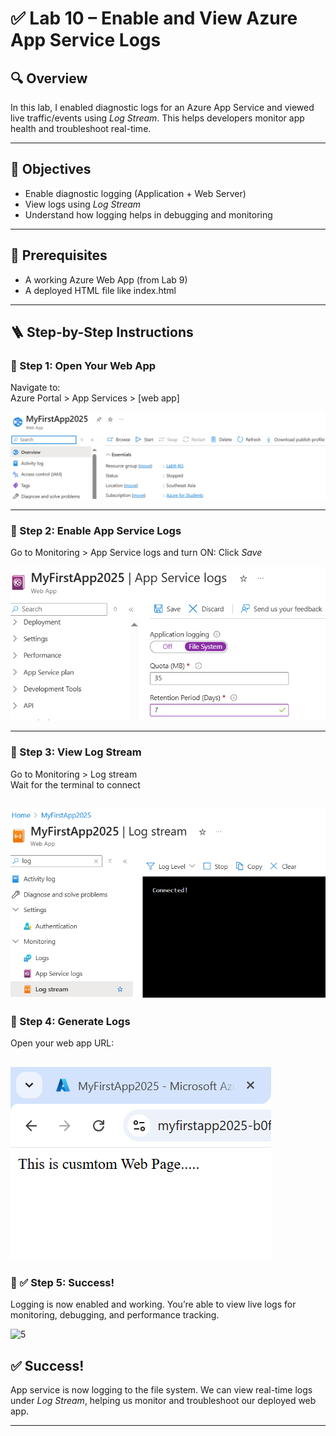 # ✅ Lab 10 – Enable and View Azure App Service Logs

## 🔍 Overview

In this lab, I enabled diagnostic logs for an Azure App Service and viewed live traffic/events using *Log Stream*. This helps developers monitor app health and troubleshoot real-time.

---

## 🎯 Objectives

- Enable diagnostic logging (Application + Web Server)
- View logs using *Log Stream*
- Understand how logging helps in debugging and monitoring

---

## 🧰 Prerequisites

- A working Azure Web App (from Lab 9)
- A deployed HTML file like index.html

---

## 🪜 Step-by-Step Instructions

### 🔸 Step 1: Open Your Web App   
Navigate to:  
Azure Portal > App Services > [web app]

![1](1-web-app-overview.png) 

---

### 🔸 Step 2: Enable App Service Logs  
Go to Monitoring > App Service logs and turn ON:
Click *Save*

![2](2-App-service-settings.png)

---

### 🔸 Step 3: View Log Stream   
Go to Monitoring > Log stream  
Wait for the terminal to connect

![3](3-Log-stream-page.png) 
---

### 🔸 Step 4: Generate Logs    
Open your web app URL:

![4](4-visit-live-website.png)
---

### 🔸 ✅ Step 5: Success!
Logging is now enabled and working. You’re able to view live logs for monitoring, debugging, and performance tracking.

![5](5-real-time-events-of-page.png) 

## ✅ Success!
App service is now logging to the file system. We can view real-time logs under *Log Stream*, helping us monitor and troubleshoot our deployed web app.

---
